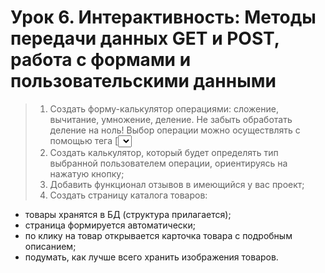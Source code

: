 # Урок 6. Интерактивность: Методы передачи данных GET и POST, работа с формами и пользовательскими данными

> 1.  Создать форму-калькулятор операциями: сложение, вычитание, умножение, деление. Не забыть обработать деление на ноль! Выбор операции можно осуществлять с помощью тега [<select>];
> 2. Создать калькулятор, который будет определять тип выбранной пользователем операции, ориентируясь на нажатую кнопку;
> 3. Добавить функционал отзывов в имеющийся у вас проект;
> 4. Создать страницу каталога товаров:
 * товары хранятся в БД (структура прилагается);
 * страница формируется автоматически;
 * по клику на товар открывается карточка товара с подробным описанием;
 * подумать, как лучше всего хранить изображения товаров.
